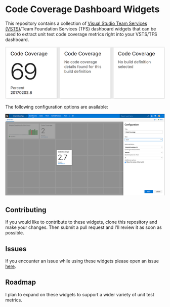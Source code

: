# Code Coverage Dashboard Widgets
This repository contains a collection of [Visual Studio Team Services (VSTS)](https://www.visualstudio.com/en-us/products/visual-studio-team-services-vs.aspx)/Team Foundation Services (TFS) dashboard widgets that can be used to extract unit test code coverage metrics right into your VSTS/TFS dashboard.

![](img/preview1.png)

The following configuration options are available:

![](img/screenshots/configuration.png)

## Contributing
If you would like to contribute to these widgets, clone this repository and make your changes. Then submit 
a pull request and I'll review it as soon as possible.

## Issues
If you encounter an issue while using these widgets please open an issue [here](https://github.com/sdavis3/CodeCoverageDashboardWidgets/issues).

## Roadmap
I plan to expand on these widgets to support a wider variety of unit test metrics.
